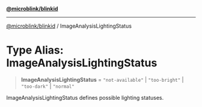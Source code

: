 [**@microblink/blinkid**](../README.md)

***

[@microblink/blinkid](../README.md) / ImageAnalysisLightingStatus

# Type Alias: ImageAnalysisLightingStatus

> **ImageAnalysisLightingStatus** = `"not-available"` \| `"too-bright"` \| `"too-dark"` \| `"normal"`

ImageAnalysisLightingStatus defines possible lighting statuses.
